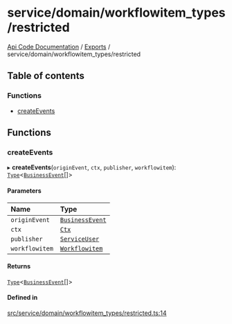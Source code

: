 # service/domain/workflowitem\_types/restricted
 
[Api Code Documentation](../README.md) / [Exports](../modules.md) / service/domain/workflowitem\_types/restricted

## Table of contents

### Functions

- [createEvents](service_domain_workflowitem_types_restricted.md#createevents)

## Functions

### createEvents

▸ **createEvents**(`originEvent`, `ctx`, `publisher`, `workflowitem`): [`Type`](result.md#type)\<[`BusinessEvent`](service_domain_business_event.md#businessevent)[]\>

#### Parameters

| Name | Type |
| :------ | :------ |
| `originEvent` | [`BusinessEvent`](service_domain_business_event.md#businessevent) |
| `ctx` | [`Ctx`](../interfaces/lib_ctx.Ctx.md) |
| `publisher` | [`ServiceUser`](../interfaces/service_domain_organization_service_user.ServiceUser.md) |
| `workflowitem` | [`Workflowitem`](../interfaces/service_domain_workflow_workflowitem.Workflowitem.md) |

#### Returns

[`Type`](result.md#type)\<[`BusinessEvent`](service_domain_business_event.md#businessevent)[]\>

#### Defined in

[src/service/domain/workflowitem_types/restricted.ts:14](https://github.com/openkfw/TruBudget/blob/086d599/api/src/service/domain/workflowitem_types/restricted.ts#L14)
